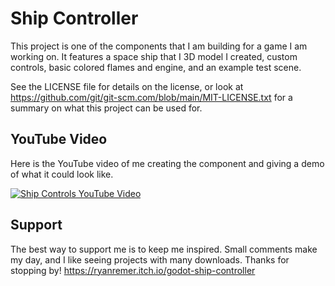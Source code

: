 # Ship Controller
This project is one of the components that I am building for a game I am working on. It features a space ship that I 3D model I created,
custom controls, basic colored flames and engine, and an example test scene.

See the LICENSE file for details on the license, or look at https://github.com/git/git-scm.com/blob/main/MIT-LICENSE.txt for a summary on what this project can be used for.

## YouTube Video
Here is the YouTube video of me creating the component and giving a demo of what it could look like.

[![Ship Controls YouTube Video](https://img.youtube.com/vi/z-Un3cVhhSs/0.jpg)](https://www.youtube.com/watch?v=z-Un3cVhhSs)

## Support
The best way to support me is to keep me inspired. Small comments make my day, and I like seeing projects with many downloads. Thanks for stopping by!
https://ryanremer.itch.io/godot-ship-controller

